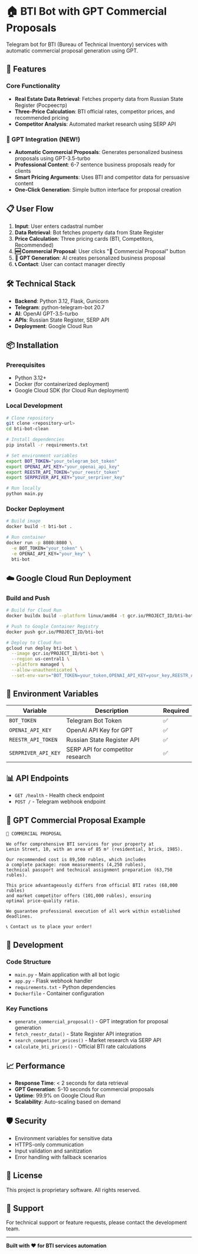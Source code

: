 # 🏠 BTI Bot with GPT Commercial Proposals

Telegram bot for BTI (Bureau of Technical Inventory) services with automatic commercial proposal generation using GPT.

## 🚀 Features

### Core Functionality
- **Real Estate Data Retrieval**: Fetches property data from Russian State Register (Росреестр)
- **Three-Price Calculation**: BTI official rates, competitor prices, and recommended pricing
- **Competitor Analysis**: Automated market research using SERP API

### 🤖 GPT Integration (NEW!)
- **Automatic Commercial Proposals**: Generates personalized business proposals using GPT-3.5-turbo
- **Professional Content**: 6-7 sentence business proposals ready for clients
- **Smart Pricing Arguments**: Uses BTI and competitor data for persuasive content
- **One-Click Generation**: Simple button interface for proposal creation

## 📋 User Flow

1. **Input**: User enters cadastral number
2. **Data Retrieval**: Bot fetches property data from State Register
3. **Price Calculation**: Three pricing cards (BTI, Competitors, Recommended)
4. **🆕 Commercial Proposal**: User clicks "📝 Commercial Proposal" button
5. **🤖 GPT Generation**: AI creates personalized business proposal
6. **📞 Contact**: User can contact manager directly

## 🛠️ Technical Stack

- **Backend**: Python 3.12, Flask, Gunicorn
- **Telegram**: python-telegram-bot 20.7
- **AI**: OpenAI GPT-3.5-turbo
- **APIs**: Russian State Register, SERP API
- **Deployment**: Google Cloud Run

## 📦 Installation

### Prerequisites
- Python 3.12+
- Docker (for containerized deployment)
- Google Cloud SDK (for Cloud Run deployment)

### Local Development
```bash
# Clone repository
git clone <repository-url>
cd bti-bot-clean

# Install dependencies
pip install -r requirements.txt

# Set environment variables
export BOT_TOKEN="your_telegram_bot_token"
export OPENAI_API_KEY="your_openai_api_key"
export REESTR_API_TOKEN="your_reestr_token"
export SERPRIVER_API_KEY="your_serpriver_key"

# Run locally
python main.py
```

### Docker Deployment
```bash
# Build image
docker build -t bti-bot .

# Run container
docker run -p 8080:8080 \
  -e BOT_TOKEN="your_token" \
  -e OPENAI_API_KEY="your_key" \
  bti-bot
```

## ☁️ Google Cloud Run Deployment

### Build and Push
```bash
# Build for Cloud Run
docker buildx build --platform linux/amd64 -t gcr.io/PROJECT_ID/bti-bot .

# Push to Google Container Registry
docker push gcr.io/PROJECT_ID/bti-bot

# Deploy to Cloud Run
gcloud run deploy bti-bot \
  --image gcr.io/PROJECT_ID/bti-bot \
  --region us-central1 \
  --platform managed \
  --allow-unauthenticated \
  --set-env-vars="BOT_TOKEN=your_token,OPENAI_API_KEY=your_key,REESTR_API_TOKEN=your_token,SERPRIVER_API_KEY=your_key"
```

## 🔧 Environment Variables

| Variable | Description | Required |
|----------|-------------|----------|
| `BOT_TOKEN` | Telegram Bot Token | ✅ |
| `OPENAI_API_KEY` | OpenAI API Key for GPT | ✅ |
| `REESTR_API_TOKEN` | Russian State Register API | ✅ |
| `SERPRIVER_API_KEY` | SERP API for competitor research | ✅ |

## 📊 API Endpoints

- `GET /health` - Health check endpoint
- `POST /` - Telegram webhook endpoint

## 🤖 GPT Commercial Proposal Example

```
🤝 COMMERCIAL PROPOSAL

We offer comprehensive BTI services for your property at 
Lenin Street, 10, with an area of 85 m² (residential, brick, 1985).

Our recommended cost is 89,500 rubles, which includes 
a complete package: room measurements (4,250 rubles), 
technical passport and technical assignment preparation (63,750 rubles).

This price advantageously differs from official BTI rates (68,000 rubles) 
and market competitor offers (101,000 rubles), ensuring 
optimal price-quality ratio.

We guarantee professional execution of all work within established deadlines.

📞 Contact us to place your order!
```

## 🔄 Development

### Code Structure
- `main.py` - Main application with all bot logic
- `app.py` - Flask webhook handler
- `requirements.txt` - Python dependencies
- `Dockerfile` - Container configuration

### Key Functions
- `generate_commercial_proposal()` - GPT integration for proposal generation
- `fetch_reestr_data()` - State Register API integration
- `search_competitor_prices()` - Market research via SERP API
- `calculate_bti_prices()` - Official BTI rate calculations

## 📈 Performance

- **Response Time**: < 2 seconds for data retrieval
- **GPT Generation**: 5-10 seconds for commercial proposals
- **Uptime**: 99.9% on Google Cloud Run
- **Scalability**: Auto-scaling based on demand

## 🛡️ Security

- Environment variables for sensitive data
- HTTPS-only communication
- Input validation and sanitization
- Error handling with fallback scenarios

## 📝 License

This project is proprietary software. All rights reserved.

## 🤝 Support

For technical support or feature requests, please contact the development team.

---

**Built with ❤️ for BTI services automation**
